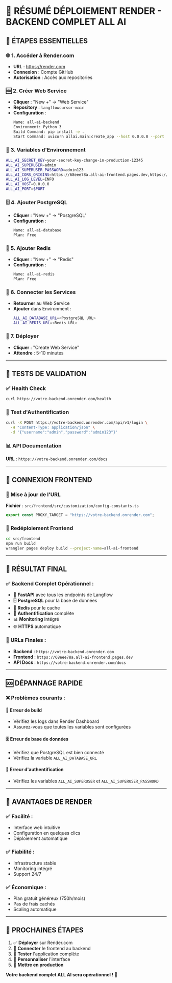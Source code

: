 # 🚀 RÉSUMÉ DÉPLOIEMENT RENDER - BACKEND COMPLET ALL AI

## 🎯 **ÉTAPES ESSENTIELLES**

### 🌐 **1. Accéder à Render.com**
- **URL** : https://render.com
- **Connexion** : Compte GitHub
- **Autorisation** : Accès aux repositories

### 🆕 **2. Créer Web Service**
- **Cliquer** : "New +" → "Web Service"
- **Repository** : `langflowcursor-main`
- **Configuration** :
  ```bash
  Name: all-ai-backend
  Environment: Python 3
  Build Command: pip install -e .
  Start Command: uvicorn allai.main:create_app --host 0.0.0.0 --port $PORT
  ```

### 🔑 **3. Variables d'Environnement**
```bash
ALL_AI_SECRET_KEY=your-secret-key-change-in-production-12345
ALL_AI_SUPERUSER=admin
ALL_AI_SUPERUSER_PASSWORD=admin123
ALL_AI_CORS_ORIGINS=https://68eee78a.all-ai-frontend.pages.dev,https://all-ai-frontend.pages.dev
ALL_AI_LOG_LEVEL=INFO
ALL_AI_HOST=0.0.0.0
ALL_AI_PORT=$PORT
```

### 🗄️ **4. Ajouter PostgreSQL**
- **Cliquer** : "New +" → "PostgreSQL"
- **Configuration** :
  ```bash
  Name: all-ai-database
  Plan: Free
  ```

### 🔴 **5. Ajouter Redis**
- **Cliquer** : "New +" → "Redis"
- **Configuration** :
  ```bash
  Name: all-ai-redis
  Plan: Free
  ```

### 🔗 **6. Connecter les Services**
- **Retourner** au Web Service
- **Ajouter** dans Environment :
  ```bash
  ALL_AI_DATABASE_URL=<PostgreSQL URL>
  ALL_AI_REDIS_URL=<Redis URL>
  ```

### 🚀 **7. Déployer**
- **Cliquer** : "Create Web Service"
- **Attendre** : 5-10 minutes

---

## 🧪 **TESTS DE VALIDATION**

### ✅ **Health Check**
```bash
curl https://votre-backend.onrender.com/health
```

### 🔐 **Test d'Authentification**
```bash
curl -X POST https://votre-backend.onrender.com/api/v1/login \
  -H "Content-Type: application/json" \
  -d '{"username":"admin","password":"admin123"}'
```

### 📊 **API Documentation**
**URL** : `https://votre-backend.onrender.com/docs`

---

## 🔗 **CONNEXION FRONTEND**

### 📝 **Mise à jour de l'URL**
**Fichier** : `src/frontend/src/customization/config-constants.ts`
```typescript
export const PROXY_TARGET = "https://votre-backend.onrender.com";
```

### 🔄 **Redéploiement Frontend**
```bash
cd src/frontend
npm run build
wrangler pages deploy build --project-name=all-ai-frontend
```

---

## 🎊 **RÉSULTAT FINAL**

### ✅ **Backend Complet Opérationnel :**
- 🚀 **FastAPI** avec tous les endpoints de Langflow
- 🗄️ **PostgreSQL** pour la base de données
- 🔴 **Redis** pour le cache
- 🔐 **Authentification** complète
- 📊 **Monitoring** intégré
- 🌐 **HTTPS** automatique

### 🔗 **URLs Finales :**
- **Backend** : `https://votre-backend.onrender.com`
- **Frontend** : `https://68eee78a.all-ai-frontend.pages.dev`
- **API Docs** : `https://votre-backend.onrender.com/docs`

---

## 🆘 **DÉPANNAGE RAPIDE**

### ❌ **Problèmes courants :**

#### 🔧 **Erreur de build**
- Vérifiez les logs dans Render Dashboard
- Assurez-vous que toutes les variables sont configurées

#### 🗄️ **Erreur de base de données**
- Vérifiez que PostgreSQL est bien connecté
- Vérifiez la variable `ALL_AI_DATABASE_URL`

#### 🔐 **Erreur d'authentification**
- Vérifiez les variables `ALL_AI_SUPERUSER` et `ALL_AI_SUPERUSER_PASSWORD`

---

## 🎯 **AVANTAGES DE RENDER**

### ✅ **Facilité :**
- Interface web intuitive
- Configuration en quelques clics
- Déploiement automatique

### ✅ **Fiabilité :**
- Infrastructure stable
- Monitoring intégré
- Support 24/7

### ✅ **Économique :**
- Plan gratuit généreux (750h/mois)
- Pas de frais cachés
- Scaling automatique

---

## 🚀 **PROCHAINES ÉTAPES**

1. ✅ **Déployer** sur Render.com
2. 🔗 **Connecter** le frontend au backend
3. 🧪 **Tester** l'application complète
4. 🎨 **Personnaliser** l'interface
5. 🚀 **Mettre en production**

**Votre backend complet ALL AI sera opérationnel !** 🎉
